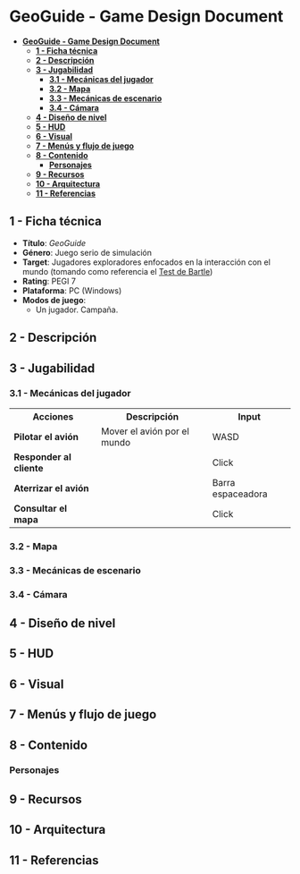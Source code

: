 # **GeoGuide - Game Design Document**
- [**GeoGuide - Game Design Document**](#geoguide---game-design-document)
	- [**1 - Ficha técnica**](#1---ficha-técnica)
	- [**2 - Descripción**](#2---descripción)
	- [**3 - Jugabilidad**](#3---jugabilidad)
		- [**3.1 - Mecánicas del jugador**](#31---mecánicas-del-jugador)
		- [**3.2 - Mapa**](#32---mapa)
		- [**3.3 - Mecánicas de escenario**](#33---mecánicas-de-escenario)
		- [**3.4 - Cámara**](#34---cámara)
	- [**4 - Diseño de nivel**](#4---diseño-de-nivel)
	- [**5 - HUD**](#5---hud)
	- [**6 - Visual**](#6---visual)
	- [**7 - Menús y flujo de juego**](#7---menús-y-flujo-de-juego)
	- [**8 - Contenido**](#8---contenido)
		- [**Personajes**](#personajes)
	- [**9 - Recursos**](#9---recursos)
	- [**10 - Arquitectura**](#10---arquitectura)
	- [**11 - Referencias**](#11---referencias)

## **1 - Ficha técnica**
- **Título**: *GeoGuide*
- **Género**: Juego serio de simulación
- **Target**: Jugadores exploradores enfocados en la interacción con el mundo (tomando como referencia el [Test de Bartle](https://es.wikipedia.org/wiki/Taxonomía_de_Bartle))
- **Rating**: PEGI 7
- **Plataforma**: PC (Windows)
- **Modos de juego**:
	- Un jugador. Campaña.

## **2 - Descripción**

## **3 - Jugabilidad**
### **3.1 - Mecánicas del jugador**
<table>
	<tr>
		<th>Acciones</th>
		<th>Descripción</th>
		<th>Input</th>
	</tr>
	<tr>
		<td><b>Pilotar el avión</b></td>
		<td>Mover el avión por el mundo</td>
		<td>WASD</td>
	</tr>
	<tr>
		<td><b>Responder al cliente</b></td>
		<td></td>
		<td>Click</td>
	</tr>
	<tr>
		<td><b>Aterrizar el avión</b></td>
		<td></td>
		<td>Barra espaceadora</td>
	</tr>
	<tr>
		<td><b>Consultar el mapa</b></td>
		<td></td>
		<td>Click</td>
	</tr>
</table>

### **3.2 - Mapa**
### **3.3 - Mecánicas de escenario**
### **3.4 - Cámara**

## **4 - Diseño de nivel**

## **5 - HUD**

## **6 - Visual**

## **7 - Menús y flujo de juego**

## **8 - Contenido**
### **Personajes**

## **9 - Recursos**

## **10 - Arquitectura**

## **11 - Referencias**